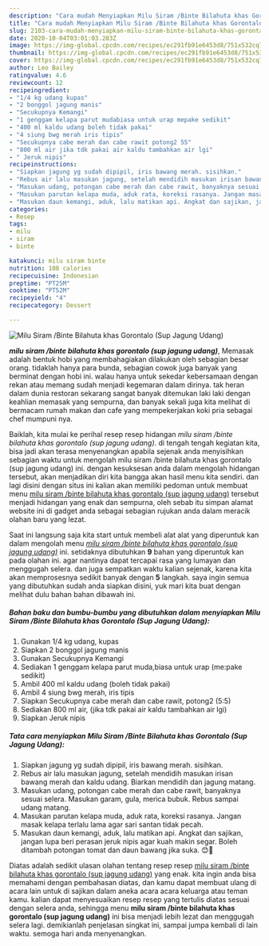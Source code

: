 ```yaml
---
description: "Cara mudah Menyiapkan Milu Siram /Binte Bilahuta khas Gorontalo (Sup Jagung Udang), Bikin Ngiler"
title: "Cara mudah Menyiapkan Milu Siram /Binte Bilahuta khas Gorontalo (Sup Jagung Udang), Bikin Ngiler"
slug: 2103-cara-mudah-menyiapkan-milu-siram-binte-bilahuta-khas-gorontalo-sup-jagung-udang-bikin-ngiler
date: 2020-10-04T03:01:03.283Z
image: https://img-global.cpcdn.com/recipes/ec291fb91e6453d8/751x532cq70/milu-siram-binte-bilahuta-khas-gorontalo-sup-jagung-udang-foto-resep-utama.jpg
thumbnail: https://img-global.cpcdn.com/recipes/ec291fb91e6453d8/751x532cq70/milu-siram-binte-bilahuta-khas-gorontalo-sup-jagung-udang-foto-resep-utama.jpg
cover: https://img-global.cpcdn.com/recipes/ec291fb91e6453d8/751x532cq70/milu-siram-binte-bilahuta-khas-gorontalo-sup-jagung-udang-foto-resep-utama.jpg
author: Leo Bailey
ratingvalue: 4.6
reviewcount: 12
recipeingredient:
- "1/4 kg udang kupas"
- "2 bonggol jagung manis"
- "Secukupnya Kemangi"
- "1 genggam kelapa parut mudabiasa untuk urap mepake sedikit"
- "400 ml kaldu udang boleh tidak pakai"
- "4 siung bwg merah iris tipis"
- "Secukupnya cabe merah dan cabe rawit potong2 55"
- "800 ml air jika tdk pakai air kaldu tambahkan air lgi"
- " Jeruk nipis"
recipeinstructions:
- "Siapkan jagung yg sudah dipipil, iris bawang merah. sisihkan."
- "Rebus air lalu masukan jagung, setelah mendidih masukan irisan bawang merah dan kaldu udang. Biarkan mendidih dan jagung matang."
- "Masukan udang, potongan cabe merah dan cabe rawit, banyaknya sesuai selera. Masukan garam, gula, merica bubuk. Rebus sampai udang matang."
- "Masukan parutan kelapa muda, aduk rata, koreksi rasanya. Jangan masak kelapa terlalu lama agar sari santan tidak pecah."
- "Masukan daun kemangi, aduk, lalu matikan api. Angkat dan sajikan, jangan lupa beri perasan jeruk nipis agar kuah makin segar. Boleh ditambah potongan tomat dan daun bawang jika suka. 😊💙"
categories:
- Resep
tags:
- milu
- siram
- binte

katakunci: milu siram binte 
nutrition: 108 calories
recipecuisine: Indonesian
preptime: "PT25M"
cooktime: "PT52M"
recipeyield: "4"
recipecategory: Dessert

---
```



![Milu Siram /Binte Bilahuta khas Gorontalo (Sup Jagung Udang)](https://img-global.cpcdn.com/recipes/ec291fb91e6453d8/751x532cq70/milu-siram-binte-bilahuta-khas-gorontalo-sup-jagung-udang-foto-resep-utama.jpg)

<b><i>milu siram /binte bilahuta khas gorontalo (sup jagung udang)</i></b>, Memasak adalah bentuk hobi yang membahagiakan dilakukan oleh sebagian besar orang. tidaklah hanya para bunda, sebagian cowok juga banyak yang berminat dengan hobi ini. walau hanya untuk sekedar kebersamaan dengan rekan atau memang sudah menjadi kegemaran dalam dirinya. tak heran dalam dunia restoran sekarang sangat banyak ditemukan laki laki dengan keahlian memasak yang sempurna, dan banyak sekali juga kita melihat di bermacam rumah makan dan cafe yang mempekerjakan koki pria sebagai chef mumpuni nya.



Baiklah, kita mulai ke perihal resep resep hidangan <i>milu siram /binte bilahuta khas gorontalo (sup jagung udang)</i>. di tengah tengah kegiatan kita, bisa jadi akan terasa menyenangkan apabila sejenak anda menyisihkan sebagian waktu untuk mengolah milu siram /binte bilahuta khas gorontalo (sup jagung udang) ini. dengan kesuksesan anda dalam mengolah hidangan tersebut, akan menjadikan diri kita bangga akan hasil menu kita sendiri. dan lagi disini dengan situs ini kalian akan memiliki pedoman untuk membuat menu <u>milu siram /binte bilahuta khas gorontalo (sup jagung udang)</u> tersebut menjadi hidangan yang enak dan sempurna, oleh sebab itu simpan alamat website ini di gadget anda sebagai sebagian rujukan anda dalam meracik olahan baru yang lezat.


Saat ini langsung saja kita start untuk membeli alat alat yang diperuntuk kan dalam mengolah menu <u><i>milu siram /binte bilahuta khas gorontalo (sup jagung udang)</i></u> ini. setidaknya dibutuhkan <b>9</b> bahan yang diperuntuk kan pada olahan ini. agar nantinya dapat tercapai rasa yang lumayan dan menggugah selera. dan juga sempatkan waktu kalian sejenak, karena kita akan memprosesnya sedikit banyak dengan <b>5</b> langkah. saya ingin semua yang dibutuhkan sudah anda siapkan disini, yuk mari kita buat dengan melihat dulu bahan bahan dibawah ini.

<!--inarticleads1-->

##### Bahan baku dan bumbu-bumbu yang dibutuhkan dalam menyiapkan Milu Siram /Binte Bilahuta khas Gorontalo (Sup Jagung Udang):

1. Gunakan 1/4 kg udang, kupas
1. Siapkan 2 bonggol jagung manis
1. Gunakan Secukupnya Kemangi
1. Sediakan 1 genggam kelapa parut muda,biasa untuk urap (me:pake sedikit)
1. Ambil 400 ml kaldu udang (boleh tidak pakai)
1. Ambil 4 siung bwg merah, iris tipis
1. Siapkan Secukupnya cabe merah dan cabe rawit, potong2 (5:5)
1. Sediakan 800 ml air, (jika tdk pakai air kaldu tambahkan air lgi)
1. Siapkan  Jeruk nipis




<!--inarticleads2-->

##### Tata cara menyiapkan Milu Siram /Binte Bilahuta khas Gorontalo (Sup Jagung Udang):

1. Siapkan jagung yg sudah dipipil, iris bawang merah. sisihkan.
1. Rebus air lalu masukan jagung, setelah mendidih masukan irisan bawang merah dan kaldu udang. Biarkan mendidih dan jagung matang.
1. Masukan udang, potongan cabe merah dan cabe rawit, banyaknya sesuai selera. Masukan garam, gula, merica bubuk. Rebus sampai udang matang.
1. Masukan parutan kelapa muda, aduk rata, koreksi rasanya. Jangan masak kelapa terlalu lama agar sari santan tidak pecah.
1. Masukan daun kemangi, aduk, lalu matikan api. Angkat dan sajikan, jangan lupa beri perasan jeruk nipis agar kuah makin segar. Boleh ditambah potongan tomat dan daun bawang jika suka. 😊💙




Diatas adalah sedikit ulasan olahan tentang resep resep <u>milu siram /binte bilahuta khas gorontalo (sup jagung udang)</u> yang enak. kita ingin anda bisa memahami dengan pembahasan diatas, dan kamu dapat membuat ulang di acara lain untuk di sajikan dalam aneka acara acara keluarga atau teman kamu. kalian dapat menyesuaikan resep resep yang tertulis diatas sesuai dengan selera anda, sehingga menu <b>milu siram /binte bilahuta khas gorontalo (sup jagung udang)</b> ini bisa menjadi lebih lezat dan menggugah selera lagi. demikianlah penjelasan singkat ini, sampai jumpa kembali di lain waktu. semoga hari anda menyenangkan.
